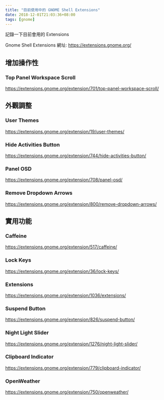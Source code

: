 ```yaml
---
title: "目前使用中的 GNOME Shell Extensions"
date: 2018-12-01T21:03:36+08:00
tags: [gnome]
---
```


記錄一下目前會用的 Extensions

Gnome Shell Extensions 網址: https://extensions.gnome.org/



## 增加操作性

### Top Panel Workspace Scroll
https://extensions.gnome.org/extension/701/top-panel-workspace-scroll/


## 外觀調整

### User Themes
https://extensions.gnome.org/extension/19/user-themes/

### Hide Activities Button
https://extensions.gnome.org/extension/744/hide-activities-button/

### Panel OSD
https://extensions.gnome.org/extension/708/panel-osd/

### Remove Dropdown Arrows
https://extensions.gnome.org/extension/800/remove-dropdown-arrows/


## 實用功能

### Caffeine
https://extensions.gnome.org/extension/517/caffeine/

### Lock Keys
https://extensions.gnome.org/extension/36/lock-keys/

### Extensions
https://extensions.gnome.org/extension/1036/extensions/

### Suspend Button
https://extensions.gnome.org/extension/826/suspend-button/

### Night Light Slider
https://extensions.gnome.org/extension/1276/night-light-slider/

### Clipboard Indicator
https://extensions.gnome.org/extension/779/clipboard-indicator/

### OpenWeather
https://extensions.gnome.org/extension/750/openweather/

